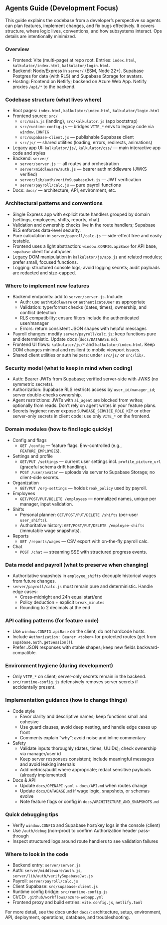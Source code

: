 ## Agents Guide (Development Focus)

This guide explains the codebase from a developer’s perspective so agents can plan features, implement changes, and fix bugs effectively. It covers structure, where logic lives, conventions, and how subsystems interact. Ops details are intentionally minimized.

### Overview
- Frontend: Vite (multi-page) at repo root. Entries: `index.html`, `kalkulator/index.html`, `kalkulator/login.html`.
- Backend: Node/Express in `server/` (ESM, Node 22+). Supabase Postgres for data (with RLS) and Supabase Storage for avatars.
- Hosting: Frontend on Netlify; backend on Azure Web App. Netlify proxies `/api/*` to the backend.

### Codebase structure (what lives where)
- Root pages: `index.html`, `kalkulator/index.html`, `kalkulator/login.html`
- Frontend source: `src/`
  - `src/main.js` (landing), `src/kalkulator.js` (app bootstrap)
  - `src/runtime-config.js` — bridges `VITE_*` envs to legacy code via `window.CONFIG`
  - `src/supabase-client.js` — publishable Supabase client
  - `src/js/` — shared utilities (loading, errors, redirects, animations)
- Legacy app UI: `kalkulator/js/`, `kalkulator/css/` — main interactive app code and styles
- Backend: `server/`
  - `server/server.js` — all routes and orchestration
  - `server/middleware/auth.js` — bearer auth middleware (JWKS verified)
  - `server/lib/auth/verifySupabaseJwt.js` — JWT verification
  - `server/payroll/calc.js` — pure payroll functions
- Docs: `docs/` — architecture, API, environment, etc.

### Architectural patterns and conventions
- Single Express app with explicit route handlers grouped by domain (settings, employees, shifts, reports, chat).
- Validation and ownership checks live in the route handlers; Supabase RLS enforces data-level security.
- Pure calculation in `server/payroll/calc.js` — side-effect free and easily testable.
- Frontend uses a light abstraction: `window.CONFIG.apiBase` for API base, `supabase` client for auth/user.
- Legacy DOM manipulation in `kalkulator/js/app.js` and related modules; prefer small, focused functions.
- Logging: structured console logs; avoid logging secrets; audit payloads are redacted and size-capped.

### Where to implement new features
- Backend endpoints: add to `server/server.js`. Include:
  - Auth: use `authMiddleware` or `authenticateUser` as appropriate
  - Validation: type/format checks (dates, times), ownership, and conflict detection
  - RLS compatibility: ensure filters include the authenticated user/manager
  - Errors: return consistent JSON shapes with helpful messages
- Payroll changes: modify `server/payroll/calc.js`; keep functions pure and deterministic. Update docs (`docs/DATABASE.md`).
- Frontend UI flows: `kalkulator/js/*` and `kalkulator/index.html`. Keep DOM changes minimal and resilient to mobile viewport issues.
- Shared client utilities or auth helpers: under `src/js/` or `src/lib/`.

### Security model (what to keep in mind when coding)
- Auth: Bearer JWTs from Supabase; verified server-side with JWKS (no symmetric secrets).
- Authorization: Supabase RLS restricts access by `user_id/manager_id`; server double-checks ownership.
- Agent restrictions: JWTs with `ai_agent` are blocked from writes; optionally from reads. Don’t rely on agent writes in your feature plans.
- Secrets hygiene: never expose `SUPABASE_SERVICE_ROLE_KEY` or other server-only secrets in client code; use only `VITE_*` on the frontend.

### Domain modules (how to find logic quickly)
- Config and flags
  - `GET /config` — feature flags. Env-controlled (e.g., `FEATURE_EMPLOYEES`).
- Settings and profile
  - `GET/PUT /settings` — current user settings incl. `profile_picture_url` (graceful schema drift handling).
  - `POST /user/avatar` — uploads via server to Supabase Storage; no client-side secrets.
- Organization
  - `GET/PUT /org-settings` — holds `break_policy` used by payroll.
- Employees
  - `GET/POST/PUT/DELETE /employees` — normalized names, unique per manager, input validation.
- Shifts
  - Personal planner: `GET/POST/PUT/DELETE /shifts` (per-user `user_shifts`).
  - Authoritative history: `GET/POST/PUT/DELETE /employee-shifts` (immutable wage snapshots).
- Reports
  - `GET /reports/wages` — CSV export with on-the-fly payroll calc.
- Chat
  - `POST /chat` — streaming SSE with structured progress events.

### Data model and payroll (what to preserve when changing)
- Authoritative snapshots in `employee_shifts` decouple historical wages from future changes.
- `server/payroll/calc.js` must remain pure and deterministic. Handle edge cases:
  - Cross-midnight and 24h equal start/end
  - Policy deduction + explicit `break_minutes`
  - Rounding to 2 decimals at the end

### API calling patterns (for feature code)
- Use `window.CONFIG.apiBase` on the client; do not hardcode hosts.
- Include `Authorization: Bearer <token>` for protected routes (get from `supabase.auth.getSession()`).
- Prefer JSON responses with stable shapes; keep new fields backward-compatible.

### Environment hygiene (during development)
- Only `VITE_*` on client; server-only secrets remain in the backend.
- `src/runtime-config.js` defensively removes server secrets if accidentally present.

### Implementation guidance (how to change things)
- Code style
  - Favor clarity and descriptive names; keep functions small and cohesive
  - Use guard clauses, avoid deep nesting, and handle edge cases up front
  - Comments explain “why”; avoid noise and inline commentary
- Safety
  - Validate inputs thoroughly (dates, times, UUIDs); check ownership via manager/user id
  - Keep server responses consistent; include meaningful messages and avoid leaking internals
  - Add metrics/audit where appropriate; redact sensitive payloads (already implemented)
- Docs & API
  - Update `docs/OPENAPI.yaml` + `docs/API.md` when routes change
  - Update `docs/DATABASE.md` if wage logic, snapshots, or schemas evolve
  - Note feature flags or config in `docs/ARCHITECTURE_AND_SNAPSHOTS.md`

### Quick debugging tips
- Verify `window.CONFIG` and Supabase host/key logs in the console (client)
- Use `/auth/debug` (non-prod) to confirm Authorization header pass-through
- Inspect structured logs around route handlers to see validation failures

### Where to look in the code
- Backend entry: `server/server.js`
- Auth: `server/middleware/auth.js`, `server/lib/auth/verifySupabaseJwt.js`
- Payroll: `server/payroll/calc.js`
- Client Supabase: `src/supabase-client.js`
- Runtime config bridge: `src/runtime-config.js`
- CI/CD: `.github/workflows/azure-webapp.yml`
- Frontend proxy and build entries: `vite.config.js`, `netlify.toml`

For more detail, see the docs under `docs/`: architecture, setup, environment, API, deployment, operations, database, and troubleshooting.
